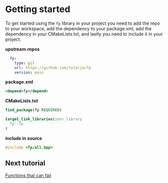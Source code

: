 # Getting started

To get started using the `fp` library in your project you need to add the repo to your workspace, add the dependency to your package.xml, add the dependency in your CMakeLists.txt, and lastly you need to include it in your project.

**upstream.repos**
```yaml
  fp:
    type: git
    url: https://github.com/tylerjw/fp
    version: main
```

**package.xml**
```xml
<depend>fp</depend>
```

**CMakeLists.txt**
```cmake
find_package(fp REQUIRED)

target_link_libraries(your_library
  fp::fp
)
```

**include in source**
```cpp
#include <fp/all.hpp>
```

## Next tutorial

[Functions that can fail](doc/1_returning_results.md)
